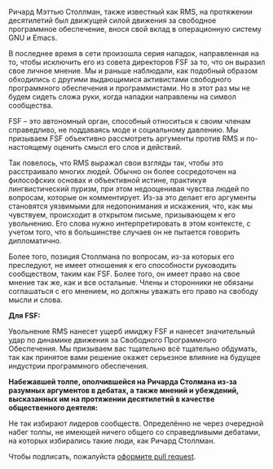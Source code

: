 Ричард Мэттью Столлман, также известный как RMS, на протяжении десятилетий был движущей силой движения за свободное программное обеспечение, внося свой вклад в операционную систему GNU и Emacs.

В последнее время в сети произошла серия нападок, направленная на то, чтобы исключить его из совета директоров FSF за то, что он выразил свое личное мнение. Мы и раньше наблюдали, как подобный образом обходились с другими выдающимися активистами свободного программного обеспечения и программистами. Но в этот раз мы не будем сидеть сложа руки, когда нападки направлены на символ сообщества.

FSF – это автономный орган, способный относиться к своим членам справедливо, не поддаваясь моде и социальному давлению. Мы призываем FSF объективно рассмотреть аргументы против RMS и по-настоящему оценить смысл его слов и действий.

Так повелось, что RMS выражал свои взгляды так, чтобы это расстраивало многих людей. Обычно он более сосредоточен на философских основах и объективной истине, практикуя лингвистический пуризм, при этом недооценивая чувства людей по вопросам, которые он комментирует. Из-за это делает его аргументы становятся уязвимыми для недопонимания и искажения, что, как мы чувствуем, происходит в открытом письме, призывающем к его увольнению. Его слова нужно интерпретировать в этом контексте, с учетом того, что в большинстве случаев он не пытается говорить дипломатично.

Более того, позиция Столлмана по вопросам, из-за которых его преследуют, не имеет отношения к его способности руководить сообществом, таким как FSF. Более того, он имеет право на свое мнение так же, как и все остальные. Члены и сторонники не обязаны соглашаться с его мнением, но должны уважать его право на свободу мысли и слова.

**Для FSF:**

Увольнение RMS нанесет ущерб имиджу FSF и нанесет значительный удар по динамике движения за Свободного Программного Обеспечения. Мы призываем вас тщательно всё тщательно обдумать, так как принятое вами решение окажет серьезное влияние на будущее индустрии программного обеспечения.

**Набежавшей толпе, ополчившейся на Ричарда Столмана из-за разумных аргументов в дебатах, а также мнений и убеждений, высказанных им на протяжении десятилетий в качестве общественного деятеля:**

Не так избирают лидеров сообществ. Определённо не через очередной набег толпы, не имеющей ничего общего со справедливыми дебатами, на которых избирались такие люди, как Ричард Столлман.

Чтобы подписать, пожалуйста [оформите pull request](https://github.com/rms-support-letter/rms-support-letter.github.io/pulls).

